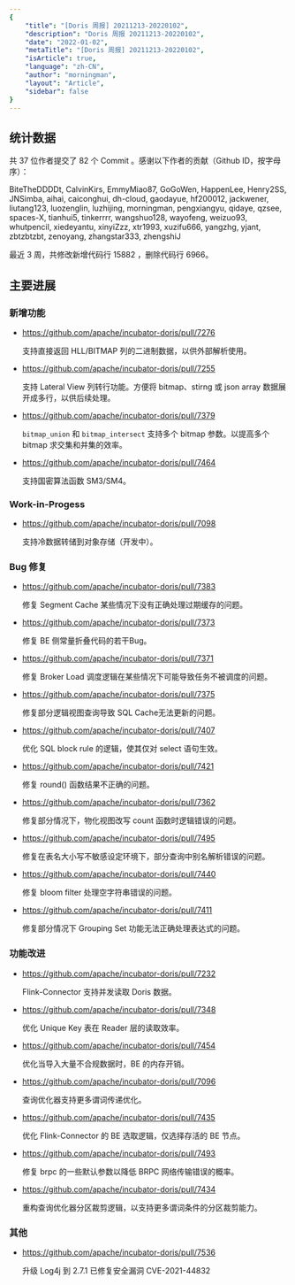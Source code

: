```yaml
---
{
    "title": "[Doris 周报] 20211213-20220102",
    "description": "Doris 周报 20211213-20220102",
    "date": "2022-01-02",
    "metaTitle": "[Doris 周报] 20211213-20220102",
    "isArticle": true,
    "language": "zh-CN",
    "author": "morningman",
    "layout": "Article",
    "sidebar": false
}
---
```


<!-- 
Licensed to the Apache Software Foundation (ASF) under one
or more contributor license agreements.  See the NOTICE file
distributed with this work for additional information
regarding copyright ownership.  The ASF licenses this file
to you under the Apache License, Version 2.0 (the
"License"); you may not use this file except in compliance
with the License.  You may obtain a copy of the License at

  http://www.apache.org/licenses/LICENSE-2.0

Unless required by applicable law or agreed to in writing,
software distributed under the License is distributed on an
"AS IS" BASIS, WITHOUT WARRANTIES OR CONDITIONS OF ANY
KIND, either express or implied.  See the License for the
specific language governing permissions and limitations
under the License.
-->

## 统计数据

共 37 位作者提交了 82 个 Commit 。感谢以下作者的贡献（Github ID，按字母序）：

BiteTheDDDDt, CalvinKirs, EmmyMiao87, GoGoWen, HappenLee, Henry2SS, JNSimba, aihai, caiconghui, dh-cloud, gaodayue, hf200012, jackwener, liutang123, luozenglin, luzhijing, morningman, pengxiangyu, qidaye, qzsee, spaces-X, tianhui5, tinkerrrr, wangshuo128, wayofeng, weizuo93, whutpencil, xiedeyantu, xinyiZzz, xtr1993, xuzifu666, yangzhg, yjant, zbtzbtzbt, zenoyang, zhangstar333, zhengshiJ

最近 3 周，共修改新增代码行 15882 ，删除代码行 6966。

## 主要进展

### 新增功能

* https://github.com/apache/incubator-doris/pull/7276

    支持直接返回 HLL/BITMAP 列的二进制数据，以供外部解析使用。
    
* https://github.com/apache/incubator-doris/pull/7255

    支持 Lateral View 列转行功能。方便将 bitmap、stirng 或 json array 数据展开成多行，以供后续处理。
    
* https://github.com/apache/incubator-doris/pull/7379

    `bitmap_union` 和 `bitmap_intersect` 支持多个 bitmap 参数。以提高多个 bitmap 求交集和并集的效率。
    
* https://github.com/apache/incubator-doris/pull/7464

    支持国密算法函数 SM3/SM4。
    
### Work-in-Progess

* https://github.com/apache/incubator-doris/pull/7098

    支持冷数据转储到对象存储（开发中）。

### Bug 修复

* https://github.com/apache/incubator-doris/pull/7383

    修复 Segment Cache 某些情况下没有正确处理过期缓存的问题。

* https://github.com/apache/incubator-doris/pull/7373

    修复 BE 侧常量折叠代码的若干Bug。

* https://github.com/apache/incubator-doris/pull/7371

    修复 Broker Load 调度逻辑在某些情况下可能导致任务不被调度的问题。
    
* https://github.com/apache/incubator-doris/pull/7375

    修复部分逻辑视图查询导致 SQL Cache无法更新的问题。
    
* https://github.com/apache/incubator-doris/pull/7407

    优化 SQL block rule 的逻辑，使其仅对 select 语句生效。
    
* https://github.com/apache/incubator-doris/pull/7421

    修复 round() 函数结果不正确的问题。
    
* https://github.com/apache/incubator-doris/pull/7362

    修复部分情况下，物化视图改写 count 函数时逻辑错误的问题。
    
* https://github.com/apache/incubator-doris/pull/7495

    修复在表名大小写不敏感设定环境下，部分查询中别名解析错误的问题。
    
* https://github.com/apache/incubator-doris/pull/7440

    修复 bloom filter 处理空字符串错误的问题。

* https://github.com/apache/incubator-doris/pull/7411

    修复部分情况下 Grouping Set 功能无法正确处理表达式的问题。
    
### 功能改进

* https://github.com/apache/incubator-doris/pull/7232

    Flink-Connector 支持并发读取 Doris 数据。
    
* https://github.com/apache/incubator-doris/pull/7348

    优化 Unique Key 表在 Reader 层的读取效率。
    
* https://github.com/apache/incubator-doris/pull/7454

    优化当导入大量不合规数据时，BE 的内存开销。
    
* https://github.com/apache/incubator-doris/pull/7096

    查询优化器支持更多谓词传递优化。
    
* https://github.com/apache/incubator-doris/pull/7435

    优化 Flink-Connector 的 BE 选取逻辑，仅选择存活的 BE 节点。
    
* https://github.com/apache/incubator-doris/pull/7493

    修复 brpc 的一些默认参数以降低 BRPC 网络传输错误的概率。
    
* https://github.com/apache/incubator-doris/pull/7434

    重构查询优化器分区裁剪逻辑，以支持更多谓词条件的分区裁剪能力。

### 其他

* https://github.com/apache/incubator-doris/pull/7536

    升级 Log4j 到 2.7.1 已修复安全漏洞 CVE-2021-44832
